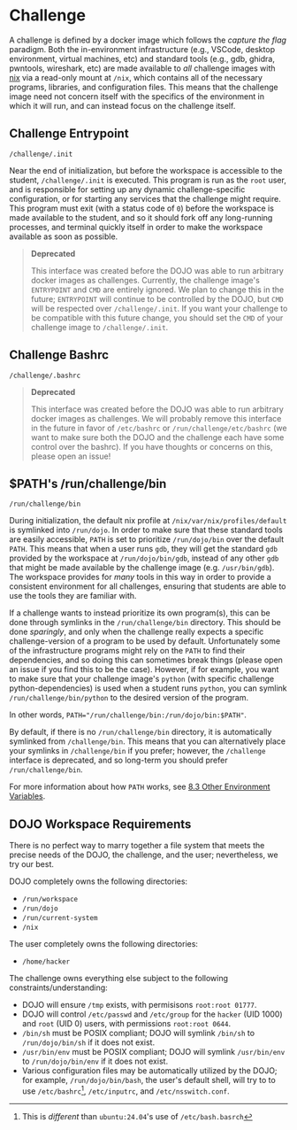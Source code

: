 # Challenge

A challenge is defined by a docker image which follows the *capture the flag* paradigm.
Both the in-environment infrastructure (e.g., VSCode, desktop environment, virtual machines, etc) and standard tools (e.g., gdb, ghidra, pwntools, wireshark, etc) are made available to *all* challenge images with [nix](https://nixos.org) via a read-only mount at `/nix`, which contains all of the necessary programs, libraries, and configuration files.
This means that the challenge image need not concern itself with the specifics of the environment in which it will run, and can instead focus on the challenge itself.

## Challenge Entrypoint

`/challenge/.init`

Near the end of initialization, but before the workspace is accessible to the student, `/challenge/.init` is executed.
This program is run as the `root` user, and is responsible for setting up any dynamic challenge-specific configuration, or for starting any services that the challenge might require.
This program must exit (with a status code of `0`) before the workspace is made available to the student, and so it should fork off any long-running processes, and terminal quickly itself in order to make the workspace available as soon as possible.

> **Deprecated**
>
> This interface was created before the DOJO was able to run arbitrary docker images as challenges.
> Currently, the challenge image's `ENTRYPOINT` and `CMD` are entirely ignored.
> We plan to change this in the future; `ENTRYPOINT` will continue to be controlled by the DOJO, but `CMD` will be respected over `/challenge/.init`.
> If you want your challenge to be compatible with this future change, you should set the `CMD` of your challenge image to `/challenge/.init`.

## Challenge Bashrc

`/challenge/.bashrc`

> **Deprecated**
>
> This interface was created before the DOJO was able to run arbitrary docker images as challenges.
> We will probably remove this interface in the future in favor of `/etc/bashrc` or `/run/challenge/etc/bashrc` (we want to make sure both the DOJO and the challenge each have some control over the bashrc).
> If you have thoughts or concerns on this, please open an issue!

## $PATH's /run/challenge/bin

`/run/challenge/bin`

During initialization, the default nix profile at `/nix/var/nix/profiles/default` is symlinked into `/run/dojo`.
In order to make sure that these standard tools are easily accessible, `PATH` is set to prioritize `/run/dojo/bin` over the default `PATH`.
This means that when a user runs `gdb`, they will get the standard `gdb` provided by the workspace at `/run/dojo/bin/gdb`, instead of any other `gdb` that might be made available by the challenge image (e.g. `/usr/bin/gdb`).
The workspace provides for *many* tools in this way in order to provide a consistent environment for all challenges, ensuring that students are able to use the tools they are familiar with.

If a challenge wants to instead prioritize its own program(s), this can be done through symlinks in the `/run/challenge/bin` directory.
This should be done *sparingly*, and only when the challenge really expects a specific challenge-version of a program to be used by default.
Unfortunately some of the infrastructure programs might rely on the `PATH` to find their dependencies, and so doing this can sometimes break things (please open an issue if you find this to be the case).
However, if for example, you want to make sure that your challenge image's `python` (with specific challenge python-dependencies) is used when a student runs `python`, you can symlink `/run/challenge/bin/python` to the desired version of the program.

In other words, `PATH="/run/challenge/bin:/run/dojo/bin:$PATH"`.

By default, if there is no `/run/challenge/bin` directory, it is automatically symlinked from `/challenge/bin`.
This means that you can alternatively place your symlinks in `/challenge/bin` if you prefer; however, the `/challenge` interface is deprecated, and so long-term you should prefer `/run/challenge/bin`.

For more information about how `PATH` works, see [8.3 Other Environment Variables](https://pubs.opengroup.org/onlinepubs/9699919799/basedefs/V1_chap08.html#tag_08_03).

## DOJO Workspace Requirements

There is no perfect way to marry together a file system that meets the precise needs of the DOJO, the challenge, and the user; nevertheless, we try our best.

DOJO completely owns the following directories:
- `/run/workspace`
- `/run/dojo`
- `/run/current-system`
- `/nix`

The user completely owns the following directories:
- `/home/hacker`

The challenge owns everything else subject to the following constraints/understanding:
- DOJO will ensure `/tmp` exists, with permisisons `root:root 01777`.
- DOJO will control `/etc/passwd` and `/etc/group` for the `hacker` (UID 1000) and `root` (UID 0) users, with permissions `root:root 0644`.
- `/bin/sh` must be POSIX compliant; DOJO will symlink `/bin/sh` to `/run/dojo/bin/sh` if it does not exist.
- `/usr/bin/env` must be POSIX compliant; DOJO will symlink `/usr/bin/env` to `/run/dojo/bin/env` if it does not exist.
- Various configuration files may be automatically utilized by the DOJO; for example, `/run/dojo/bin/bash`, the user's default shell, will try to to use `/etc/bashrc`[^1], `/etc/inputrc`, and `/etc/nsswitch.conf`.

[^1]: This is *different* than `ubuntu:24.04`'s use of `/etc/bash.basrch`
